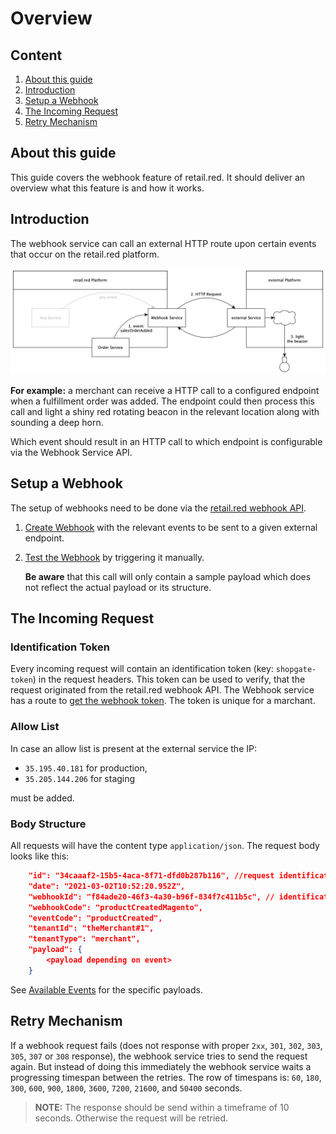 # Overview

## Content

1. [About this guide](#about-this-guide)
2. [Introduction](#introduction)
3. [Setup a Webhook](#setup-a-webhook)
4. [The Incoming Request](#the-incoming-request)
5. [Retry Mechanism](#retry-mechanism)

## About this guide

This guide covers the webhook feature of retail.red. It should deliver an overview what this feature is and how it works.

## Introduction

The webhook service can call an external HTTP route upon certain events that occur on the retail.red platform.

<!--  inline: true -->

![](../../../../assets/webhooks.png)

**For example:** a merchant can receive a HTTP call to a configured endpoint when a fulfillment order was added. The endpoint could then process this call and light a shiny red rotating beacon in the relevant location along with sounding a deep horn.

Which event should result in an HTTP call to which endpoint is configurable via the Webhook Service API.

## Setup a Webhook

The setup of webhooks need to be done via the [retail.red webhook API](/api-reference/webhook-api).

1. [Create Webhook](/api-reference/webhook-api/webhooks/createwebhooks) with the relevant events to be sent to a given external endpoint.
2. [Test the Webhook](/api-reference/webhook-api/webhooks/triggerwebhook) by triggering it manually.

   **Be aware** that this call will only contain a sample payload which does not reflect the actual payload or its structure.

## The Incoming Request

### Identification Token

Every incoming request will contain an identification token (key: `shopgate-token`) in the request headers. This token can be used to verify, that the request originated from the retail.red webhook API. The Webhook service has a route to [get the webhook token](/api-reference/webhook-api/webhooks/getwebhooktoken). The token is unique for a marchant.

### Allow List

In case an allow list is present at the external service the IP:

- `35.195.40.181` for production,
- `35.205.144.206` for staging

must be added.

### Body Structure

All requests will have the content type `application/json`. The request body looks like this:

```json
	"id": "34caaaf2-15b5-4aca-8f71-dfd0b287b116", //request identification
	"date": "2021-03-02T10:52:20.952Z",
	"webhookId": "f84ade20-46f3-4a30-b96f-834f7c411b5c", // identification of the webhook at the webhook service
	"webhookCode": "productCreatedMagento",
	"eventCode": "productCreated",
	"tenantId": "theMerchant#1",
	"tenantType": "merchant",
	"payload": {
		<payload depending on event>
	}
```

See [Available Events](/guides/integrations/webhook-integration/available-webhooks) for the specific payloads.

## Retry Mechanism

If a webhook request fails (does not response with proper `2xx`, `301`, `302`, `303`, `305`, `307` or `308` response), the webhook service tries to send the request again. But instead of doing this immediately the webhook service waits a progressing timespan between the retries. The row of timespans is: `60`, `180`, `300`, `600`, `900`, `1800`, `3600`, `7200`, `21600`, and `50400` seconds.

> **NOTE:** The response should be send within a timeframe of 10 seconds. Otherwise the request will be retried.
